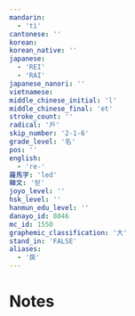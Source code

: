 ```yaml
---
mandarin:
  - 'tì'
cantonese: ''
korean:
korean_native: ''
japanese:
  - 'REI'
  - 'RAI'
japanese_nanori: ''
vietnamese:
middle_chinese_initial: 'l'
middle_chinese_final: 'et'
stroke_count: ''
radical: '戶'
skip_number: '2-1-6'
grade_level: '名'
pos: ''
english:
  - 're-'
羅馬字: 'led'
韓文: '럳'
joyo_level: ''
hsk_level: ''
hanmun_edu_level: ''
danayo_id: 8046
mc_id: 1550
graphemic_classification: '大'
stand_in: 'FALSE'
aliases:
  - '戾'
---
```


# Notes
